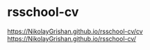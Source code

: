 # rsschool-cv
https://NikolayGrishan.github.io/rsschool-cv/cv
https://NikolayGrishan.github.io/rsschool-cv/